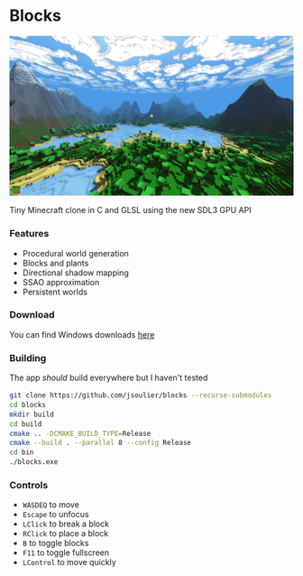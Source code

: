 # Blocks

![](image.png)

Tiny Minecraft clone in C and GLSL using the new SDL3 GPU API

### Features

- Procedural world generation
- Blocks and plants
- Directional shadow mapping
- SSAO approximation
- Persistent worlds

### Download

You can find Windows downloads [here](https://github.com/jsoulier/blocks/releases)

### Building

The app _should_ build everywhere but I haven't tested

```bash
git clone https://github.com/jsoulier/blocks --recurse-submodules
cd blocks
mkdir build
cd build
cmake .. -DCMAKE_BUILD_TYPE=Release
cmake --build . --parallel 8 --config Release
cd bin
./blocks.exe
```

### Controls
- `WASDEQ` to move
- `Escape` to unfocus
- `LClick` to break a block
- `RClick` to place a block
- `B` to toggle blocks
- `F11` to toggle fullscreen
- `LControl` to move quickly